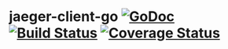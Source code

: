 # jaeger-client-go [![GoDoc][doc-img]][doc] [![Build Status][ci-img]][ci] [![Coverage Status][cov-img]][cov]

[doc-img]: https://godoc.org/github.com/uber/jaeger-client-go?status.svg
[doc]: https://godoc.org/github.com/uber/jaeger-client-go
[ci-img]: https://travis-ci.com/uber/jaeger-client-go.svg?token=aN9PLU85F5skqYteuAmw&branch=master
[ci]: https://travis-ci.com/uber/jaeger-client-go
[cov-img]: https://coveralls.io/repos/uber/jaeger-client-go/badge.svg?branch=master&service=github
[cov]: https://coveralls.io/github/uber/jaeger-client-go?branch=master

